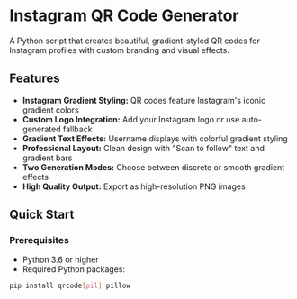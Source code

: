 # Instagram QR Code Generator

A Python script that creates beautiful, gradient-styled QR codes for Instagram profiles with custom branding and visual effects.



## Features

- **Instagram Gradient Styling:** QR codes feature Instagram's iconic gradient colors
- **Custom Logo Integration:** Add your Instagram logo or use auto-generated fallback
- **Gradient Text Effects:** Username displays with colorful gradient styling
- **Professional Layout:** Clean design with "Scan to follow" text and gradient bars
- **Two Generation Modes:** Choose between discrete or smooth gradient effects
- **High Quality Output:** Export as high-resolution PNG images

## Quick Start

### Prerequisites

- Python 3.6 or higher
- Required Python packages:
```bash
pip install qrcode[pil] pillow
